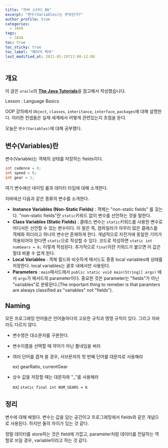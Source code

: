 ```yaml
---
title: "자바 스터디 06"
excerpt: "변수(Variables)는 무엇인가?"
author_profile: true
categories:
  - JAVA
tags:
  - JAVA
toc: true
toc_sticky: true
toc_label: "페이지 목차"
last_modified_at: 2021-01-19T11:00-12:00
---
```


## 개요

이 글은 ```oracle```의 [**The Java Tutorials**](https://docs.oracle.com/javase/tutorial/java/concepts/index.html)을 참고해서 작성했습니다.

Lesson : Language Basics

OOP 강의에서 ```Object```, ```classes```, ```inheritance```, ```interface```, ```packages```에 대해 설명한다. 이러한 컨셉들은 실제 세계에서 어떻게 관련있는지 초점을 둔다.

오늘은 ```변수(Variables)```에 대해 공부했다.

## 변수(Variables)란

변수(Variable)는 객체의 상태를 저장하는 fields이다.

```java
int cadence = 0;
int speed = 0;
int gear = 1;
```

여기 변수에선 네이밍 룰과 데이터 타입에 대해 소개한다.

자바에선 다음과 같은 종류의 변수를 소개한다.

* **Instance Variables (Non-Static Fields)** : 객체는 "non-static fields" 를 갖는다. "non-static fields"란 ```static```키워드 없이 변수를 선언하는 것을 말한다.
* **Class Variables (Static Fields)** : 클래스 변수는 ```static```키워드를 사용한 변수로 어디서든 선언할 수 있는 변수이다. 이 말은 즉, 컴파일러가 아무리 많은 클래스를 객체화 하더라고 하나의 변수만 존재하게 한다. 개념적으로 자전거에 동일한 기어가 적용되어야 한다면 ```static```으로 작성할 수 있다. 코드로 작성하면 ```static int numGears = 6;``` 이렇게 작성된다. 추가적으로 ```final```이란 키워드가 붙으면 이 값은 절대 바꿀 수 없게 된다.
* **Local Variables** : 객체 필드와 비슷하게 매서드도 종종 local variables에 상태를 저장한다. local variables는 괄호 내에서만 사용된다.
* **Parameters** : ```main```매서드에서 ```public static void main(String[] args)``` 에서 ```args```가 매서드의 parameter이다. 중요한 것은 parameter는 "fields"가 아닌 "variables"로 분류된다.(The important thing to remeber is that paramters are always classified as "variables" not "fields").

## Naming

모든 프로그래밍 언어들은 언어들마다의 고유한 규칙과 명명 규칙이 있다. 그리고 자바라도 다르지 않다. 

* 변수명은 대소문자를 구분한다.

* 변수이름을 선택할 때 약어가 아닌 풀네임을 써라

* 여러 단어를 겹쳐 쓸 경우, 서브문자의 첫 번째 단어를 대문자로 사용해라

  ex) gearRatio, currentGear

* 상수 값을 저장할 때는 대문자와 "_"를 사용해라

  ex) ```static final int NUM_GEARS = 6```

## 정리

변수에 대해 배웠다. 변수는 값을 담는 공간이고 프로그래밍에서 fields와 같은 개념으로 사용된다. 하지만 둘의 차이가 있는 것 같다.

정말 데이터를 store하는 것은 field에 가깝고, parameter처럼 데이터를 전달하는 역할로 쓰일 경우, variable이라고 하는 것 같다.